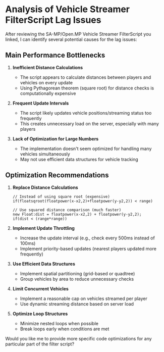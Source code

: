 # Analysis of Vehicle Streamer FilterScript Lag Issues

After reviewing the SA-MP/Open.MP Vehicle Streamer FilterScript you linked, I can identify several potential causes for the lag issues:

## Main Performance Bottlenecks

1. **Inefficient Distance Calculations**
   - The script appears to calculate distances between players and vehicles on every update
   - Using Pythagorean theorem (square root) for distance checks is computationally expensive

2. **Frequent Update Intervals**
   - The script likely updates vehicle positions/streaming status too frequently
   - This creates unnecessary load on the server, especially with many players

3. **Lack of Optimization for Large Numbers**
   - The implementation doesn't seem optimized for handling many vehicles simultaneously
   - May not use efficient data structures for vehicle tracking

## Optimization Recommendations

1. **Replace Distance Calculations**
   ```pawn
   // Instead of using square root (expensive)
   if(floatsqroot(floatpower(x-x2,2)+floatpower(y-y2,2)) < range)
   
   // Use squared distance comparison (much faster)
   new Float:dist = floatpower(x-x2,2) + floatpower(y-y2,2);
   if(dist < (range*range))
   ```

2. **Implement Update Throttling**
   - Increase the update interval (e.g., check every 500ms instead of 100ms)
   - Implement priority-based updates (nearest players updated more frequently)

3. **Use Efficient Data Structures**
   - Implement spatial partitioning (grid-based or quadtree)
   - Group vehicles by area to reduce unnecessary checks

4. **Limit Concurrent Vehicles**
   - Implement a reasonable cap on vehicles streamed per player
   - Use dynamic streaming distance based on server load

5. **Optimize Loop Structures**
   - Minimize nested loops when possible
   - Break loops early when conditions are met

Would you like me to provide more specific code optimizations for any particular part of the filter script?
